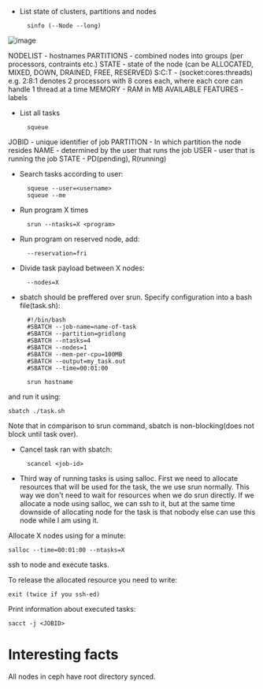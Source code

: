- List state of clusters, partitions and nodes

		sinfo (--Node --long)

![image](https://user-images.githubusercontent.com/48418580/156170374-5d223edc-3db2-439b-bf89-36143a5f3373.png)

NODELIST - hostnames
PARTITIONS - combined nodes into groups (per processors, contraints etc.)
STATE - state of the node (can be ALLOCATED, MIXED, DOWN, DRAINED, FREE, RESERVED) 
S:C:T - (socket:cores:threads) e.g. 2:8:1 denotes 2 processors with 8 cores each, where each core can handle 1 thread at a time
MEMORY - RAM in MB
AVAILABLE FEATURES - labels

- List all tasks

		squeue
	
JOBID - unique identifier of job
PARTITION - In which partition the node resides
NAME - determined by the user that runs the job
USER - user that is running the job
STATE - PD(pending), R(running)

- Search tasks according to user:

		squeue --user=<username>
		squeue --me

- Run program X times

		srun --ntasks=X <program>

- Run program on reserved node, add:
	
		--reservation=fri

- Divide task payload between X nodes:

		--nodes=X

- sbatch should be preffered over srun. Specify configuration into a bash file(task.sh): 

		#!/bin/bash
		#SBATCH --job-name=name-of-task
		#SBATCH --partition=gridlong
		#SBATCH --ntasks=4
		#SBATCH --nodes=1
		#SBATCH --mem-per-cpu=100MB
		#SBATCH --output=my_task.out
		#SBATCH --time=00:01:00

		srun hostname

and run it using:

	sbatch ./task.sh

Note that in comparison to srun command, sbatch is non-blocking(does not block until task over).

- Cancel task ran with sbatch:

		scancel <job-id>

- Third way of running tasks is using salloc. First we need to allocate resources that will be used for the task, the we use srun normally. 
This way we don't need to wait for resources when we do srun directly. 
If we allocate a node using salloc, we can ssh to it, but at the same time downside of allocating node for the task is that nobody else can use this node while I am using it.

Allocate X nodes using for a minute: 

	salloc --time=00:01:00 --ntasks=X

ssh to node and execute tasks.
	
To release the allocated resource you need to write:
	
	exit (twice if you ssh-ed)
	
Print information about executed tasks:

	sacct -j <JOBID>

# Interesting facts

All nodes in ceph have root directory synced.
